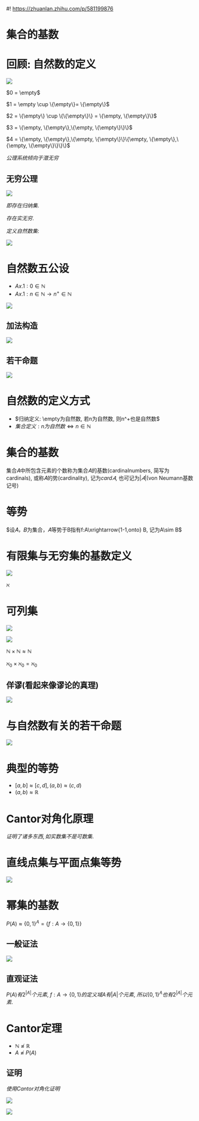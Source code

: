 #! https://zhuanlan.zhihu.com/p/581199876
# 集合的基数

# 回顾: 自然数的定义

![](./images/2020-11-09-10-27-40.png)

$0 = \empty$

$1 = \empty \cup \{\empty\}= \{\empty\}$

$2 = \{\empty\} \cup \{\{\empty\}\} = \{\empty, \{\empty\}\}$

$3 = \{\empty, \{\empty\},\{\empty, \{\empty\}\}\}$

$4 = \{\empty, \{\empty\},\{\empty, \{\empty\}\}\{\empty, \{\empty\},\{\empty, \{\empty\}\}\}\}$

$公理系统倾向于潜无穷$

## 无穷公理

![](./images/2020-11-09-10-30-53.png)

$即存在归纳集.$

$存在实无穷.$

$定义自然数集:$

![](./images/2020-11-09-10-34-48.png)

# 自然数五公设

* $Ax.1: 0 \in \mathbb{N}$
* $Ax.1: n \in \mathbb{N} \to n^+ \in \mathbb{N}$

![](./images/2020-11-09-10-49-45.png)

## 加法构造

![](./images/2020-11-09-10-50-22.png)

## 若干命题

![](./images/2020-11-09-10-50-57.png)

# 自然数的定义方式

* $归纳定义: \empty为自然数, 若n为自然数, 则n^+也是自然数$
* $集合定义: n为自然数 \Leftrightarrow n\in \mathbb N$


# 集合的基数

集合𝐴中所包含元素的个数称为集合𝐴的基数(cardinalnumbers, 简写为cardinals), 或称𝐴的势(cardinality),
记为$card 𝐴$, 也可记为$|𝐴|$(von Neumann基数记号)

# 等势

$设𝐴，𝐵为集合，𝐴等势于B指有f:A\xrightarrow{1-1,onto} B, 记为A\sim B$

# 有限集与无穷集的基数定义

![](./images/2020-11-09-10-58-56.png)

$\aleph$

# 可列集

![](./images/2020-11-09-11-24-47.png)

![](./images/2020-11-09-11-27-28.png)

$\mathbb{N}\times\mathbb{N} \approx \mathbb{N}$

$\aleph_0\times\aleph_0=\aleph_0$

## 佯谬(看起来像谬论的真理)

![](./images/2020-11-09-11-34-06.png)

# 与自然数有关的若干命题

![](./images/2020-11-09-11-39-02.png)

# 典型的等势

* $[a,b]\approx [c,d], (a,b)\approx (c,d)$
* $(a,b)\approx \mathbb{R}$

# Cantor对角化原理

$证明了诸多东西, 如实数集不是可数集.$

# 直线点集与平面点集等势

![](./images/2020-11-09-11-59-28.png)

# 幂集的基数

$P(A)\approx \{0,1\}^{A}=\{f:A\to \{0,1\}\}$

## 一般证法

![](./images/2020-11-12-10-45-33.png)

## 直观证法

$P(A)有2^{|A|}个元素,$
$f:A\to \{0,1\}的定义域A有|A|个元素,$
$所以\{0,1\}^{A}也有2^{|A|}个元素.$

# Cantor定理

* $\mathbb{N} \not\approx \mathbb{R}$
* $A \not\approx P(A)$

## 证明

$使用Cantor对角化证明$

![](./images/2020-11-12-11-13-45.png)

![](./images/2020-11-12-11-13-27.png)


